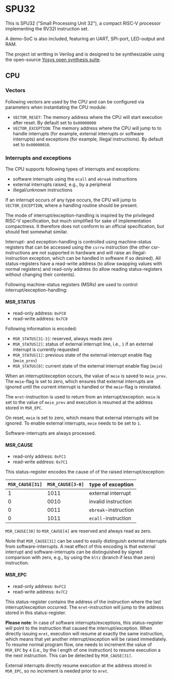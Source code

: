 # SPU32

This is SPU32 ("Small Processing Unit 32"), a compact RISC-V processor implementing the RV32I instruction set.

A demo-SoC is also included, featuring an UART, SPI-port, LED-output and RAM.

The project ist writting in Verilog and is designed to be synthesizable using the open-source [Yosys open synthesis suite](http://www.clifford.at/yosys/).

## CPU

### Vectors

Following vectors are used by the CPU and can be configured via parameters when instantiating the CPU module:

* `VECTOR_RESET`: The memory address where the CPU will start execution after reset. By default set to `0x00000000`
* `VECTOR_EXCEPTION`: The memory address where the CPU will jump to to handle interrupts (for example, external interrupts or software interrupts) and exceptions (for example, illegal instructions). By default set to `0x00000010`.

### Interrupts and exceptions

The CPU supports following types of interrupts and exceptions:

* software interrupts using the `ecall` and `ebreak` instructions
* external interrupts raised, e.g., by a peripheral
* illegal/unknown instructions

If an interrupt occurs of any type occurs, the CPU will jump to `VECTOR_EXCEPTION`, where a handling routine should be present.

The mode of interrupt/exception-handling is inspired by the privileged RISC-V specification, but much simplified for sake of implementation compactness. It therefore does not conform to an official specification, but should feel somewhat similar.

Interrupt- and exception-handling is controlled using machine-status registers that can be accessed using the `csrrw` instruction (the other csr-instructions are not supported in hardware and will raise an illegal-instruction exception, which can be handled in software if so desired). All status-registers have a read-write address (to allow swapping values with normal registers) and read-only address (to allow reading status-registers without changing their contents).

Following machine-status registers (MSRs) are used to control interrupt/exception-handling:

#### MSR_STATUS

* read-only address: `0xFC0`
* read-write address: `0x7C0`

Following information is encoded:

* `MSR_STATUS[31-3]`: reserved, always reads zero
* `MSR_STATUS[2]`: status of external interrupt line, i.e., `1` if an external interrupt is currently requested
* `MSR_STATUS[1]`: previous state of the external interrupt enable flag (`meie_prev`)
* `MSR_STATUS[0]`: current state of the external interrupt enable flag (`meie`)

When an interrupt/exception occurs, the value of `meie` is saved to `meie_prev`. The `meie`-flag is set to zero, which ensures that external interrupts are ignored until the current interrupt is handled or the `meie`-flag is reinstated.

The `mret`-instruction is used to return from an interrupt/exception. `meie` is set to the value of `meie_prev` and execution is resumed at the address stored in `MSR_EPC`.

On reset, `meie` is set to zero, which means that external interrupts will be ignored. To enable external interrupts, `meie` needs to be set to `1`.

Software-interrupts are always processed.


#### MSR_CAUSE

* read-only address: `0xFC1`
* read-write address: `0x7C1`

This status-register encodes the cause of of the raised interrupt/exception:

| `MSR_CAUSE[31]` | `MSR_CAUSE[3-0]` | type of exception |
| --- | --- | --- |
| 1 | 1011 | external interrupt |
| 0 | 0010 | invalid instruction |
| 0 | 0011 | `ebreak`-instruction |
| 0 | 1011 | `ecall`-instruction |


`MSR_CAUSE[30]` to `MSR_CAUSE[4]` are reserved and always read as zero.

Note that `MSR_CAUSE[31]` can be used to easily distinguish external interrupts from software-interrupts. A neat effect of this encoding is that external interrupt and software-interrupts can be distinguished by signed comparison with zero, e.g., by using the `bltz` (branch if less than zero) instruction.


#### MSR_EPC

* read-only address: `0xFC2`
* read-write address: `0x7C2`


This status-register contains the address of the instruction where the last interrupt/exception occurred. The `mret`-instruction will jump to the address stored in this status-register.

**Please note**: In case of software interrupts/exceptions, this status-register will point to the instruction that caused the interrupt/exception. When directly issuing `mret`, execution will resume at exactly the same instruction, which means that yet another interrupt/exception will be raised immediately. To resume normal program flow, one needs to increment the value of `MSR_EPC` by `4` (i.e., by the l ength of one instruction) to resume execution a the next instruction. This can be detected by `MSR_CAUSE[31]`.

External interrupts directly resume execution at the address stored in `MSR_EPC`, so no increment is needed prior to `mret`.
